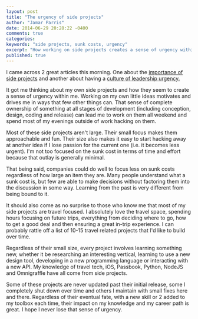 ```yaml
---
layout: post
title: "The urgency of side projects"
author: "Jamar Parris"
date: 2014-06-29 20:28:22 -0400
comments: true
categories:
keywords: "side projects, sunk costs, urgency"
excerpt: "How working on side projects creates a sense of urgency within me and helps me on my career path."
published: true
---
```


I came across 2 great articles this morning. One about the <a href="http://www.fastcompany.com/3032394/hit-the-ground-running/spotifys-design-lead-on-why-side-projects-should-be-stupid" target="_blank">importance of side projects</a> and another about having a <a href="http://www.forbes.com/sites/85broads/2014/06/20/can-leadership-urgency-be-taught/" target="_blank">culture of leadership urgency.</a>

It got me thinking about my own side projects and how they seem to create a sense of urgency within me. Working on my own little ideas motivates and drives me in ways that few other things can. That sense of complete ownership of something at all stages of development (including conception, design, coding and release) can lead me to work on them all weekend and spend most of my evenings outside of work hacking on them.

Most of these side projects aren't large. Their small focus makes them approachable and fun. Their size also makes it easy to start hacking away at another idea if I lose passion for the current one (i.e. it becomes less urgent). I'm not too focused on the sunk cost in terms of time and effort because that outlay is generally minimal.

That being said, companies could do well to focus less on sunk costs regardless of how large an item they are. Many people understand what a sunk cost is, but few are able to make decisions without factoring them into the discussion in some way. Learning from the past is very different from being bound to it.

It should also come as no surprise to those who know me that most of my side projects are travel focused. I absolutely love the travel space, spending hours focusing on future trips, everything from deciding where to go, how to get a good deal and then ensuring a great in-trip experience. I can probably rattle off a list of 10-15 travel related projects that I'd like to build over time.

Regardless of their small size, every project involves learning something new, whether it be researching an interesting vertical, learning to use a new design tool, developing in a new programming language or interacting with a new API. My knowledge of travel tech, iOS, Passbook, Python, NodeJS and Omnigraffle have all come from side projects.

Some of these projects are never updated past their initial release, some I completely shut down over time and others I maintain with small fixes here and there. Regardless of their eventual fate, with a new skill or 2 added to my toolbox each time, their impact on my knowledge and my career path is great. I hope I never lose that sense of urgency.
